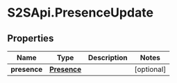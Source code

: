 # S2SApi.PresenceUpdate

## Properties
Name | Type | Description | Notes
------------ | ------------- | ------------- | -------------
**presence** | [**Presence**](Presence.md) |  | [optional] 


